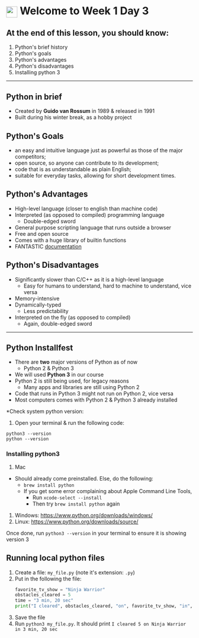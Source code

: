 # <span><img src="../../../ga_cog.png" width="30" height="30" style="vertical-align: middle;"></span> Welcome to Week 1 Day 3

##  At the end of this lesson, you should know:
1. Python's brief history
1. Python's goals
1. Python's advantages
1. Python's disadvantages
1. Installing python 3

---

## Python in brief

- Created by **Guido van Rossum** in 1989 & released in 1991
- Built during his winter break, as a hobby project

## Python's Goals

- an easy and intuitive language just as powerful as those of the major competitors;
- open source, so anyone can contribute to its development;
- code that is as understandable as plain English;
- suitable for everyday tasks, allowing for short development times.

## Python's Advantages

- High-level language (closer to english than machine code)
- Interpreted (as opposed to compiled) programming language
  - Double-edged sword
- General purpose scripting language that runs outside a browser
- Free and open source
- Comes with a huge library of builtin functions
- FANTASTIC [documentation](https://www.python.org/)

## Python's Disadvantages

- Significantly slower than C/C++ as it is a high-level language
  - Easy for humans to understand, hard to machine to understand, vice versa
- Memory-intensive
- Dynamically-typed
  - Less predictability
- Interpreted on the fly (as opposed to compiled)
  - Again, double-edged sword

---

## Python Installfest

- There are **two** major versions of Python as of now
  - Python 2 & Python 3
- We will used **Python 3** in our course
- Python 2 is still being used, for legacy reasons
  - Many apps and libraries are still using Python 2
- Code that runs in Python 3 might not run on Python 2, vice versa
- Most computers comes with Python 2 & Python 3 already installed

*Check system python version:

1. Open your terminal & run the following code:

```
python3 --version
python --version
```

### Installing python3

1. Mac
  - Should already come preinstalled. Else, do the following:
    - `brew install python`
    - If you get some error complaining about Apple Command Line Tools,
      - Run `xcode-select --install`
      - Then try `brew install python` again

1. Windows: https://www.python.org/downloads/windows/
1. Linux: https://www.python.org/downloads/source/

Once done, run `python3 --version` in your terminal to ensure it is showing version 3

## Running local python files

1. Create a file: `my_file.py` (note it's extension: `.py`)
1. Put in the following the file:
    ```python
    favorite_tv_show = "Ninja Warrior"
    obstacles_cleared = 5
    time = "3 min, 20 sec"
    print("I cleared", obstacles_cleared, "on", favorite_tv_show, "in", time)
    ```
1. Save the file
1. Run `python3 my_file.py`. It should print `I cleared 5 on Ninja Warrior in 3 min, 20 sec`